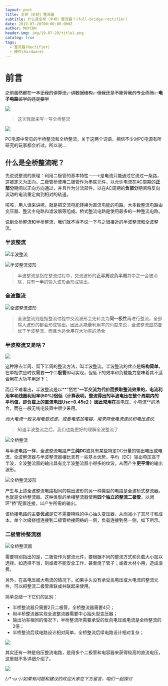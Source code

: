```yaml
---
layout: post
title: 全桥（半桥）整流器
subtitle: 什么是全桥（半桥）整流器？(full-bridge-rectifier)
date: 2019-07-20T00:00:00.000Z
author: MHYCDH
header-img: img/19-07-20/title1.png
catalog: true
tags:
  - 整流器(Rectifier)
  - 硬件(hardware)
---
```


# 前言

~~之前虽然都在一本正经的讲算法，讲数据结构，但我还是不能背我的专业而驰，**电子电路**该学的还是要学~~

![](https://github.com/MHYCDH/MHYCDH.github.io/blob/master/img/19-07-20/tenor%20(6).gif?raw=true)

> 这次我就来写一写全桥整流

![](https://github.com/MHYCDH/MHYCDH.github.io/blob/master/img/19-07-20/1.gif?raw=true)

PC电源中常见的半桥整流和全桥整流，关于这两个词语，相信不少对PC电源有所研究的玩家都会听过。所以说...

## 什么是全桥整流呢？

先说说整流的原理：利用二极管的基本特性--->是电流只能通过它流过一条路，这被定义为正向。二极管桥使用二极管作为串联元件，以允许电流在AC周期的**正部分**期间以正向方向通过，并且作为分流部件，以在AC周期的**负部分**期间将反向流动的电流重定向到相对的轨道。

咳咳，用人话来讲呢，就是把交流电能转换为直流电能的电路。大多数整流电路由变压器、整流主电路和滤波器等组成。桥式整流电路是使用最多的一种整流电路。

说到全桥整流和半桥整流，我们就不得不说一下与之很接近的半波整流和全波整流。

### 半波整流

![半波整流](https://github.com/MHYCDH/MHYCDH.github.io/blob/master/img/19-07-20/2.png?raw=true)

![半波整流波形](https://github.com/MHYCDH/MHYCDH.github.io/blob/master/img/19-07-20/3.png?raw=true)

> 半波整流是指在整流过程中，交流波形的**正半周**或**负半周**其中之一会被消除，只有**一半**的输入波形会形成输出。

### 全波整流



![全波整流波形](https://github.com/MHYCDH/MHYCDH.github.io/blob/master/img/19-07-20/5.gif?raw=true)

> 全波整流则是指整流过程中交流波形会先转变为**同一极性**再进行整流，全部输入波形的都会形成输出。因此从能量利用率的角度来说，全波整流显然要优于半波整流。而且也适合用在大功率的场合

### 半波整流又是啥？

![](https://github.com/MHYCDH/MHYCDH.github.io/blob/master/img/19-07-20/10.png?raw=true)

这种除去半周、留下半周的整流方法，叫半波整流。半波整流的优点是**结构简单**，在单相供应时仅需要**一个二极管**即可实现，但低下的效率和负载能力意味着其不适合用在大功率用途下；

而且不难看出，半波整流是以**"牺牲"**一半交流为代价而换取整流效果的，电流利用率和线圈利用率(50%)很低（计算表明，整流得出的半波电压在整个周期内的平均值，即负载上的直流电压Usc=0.45e2 ）因此常用在**高电压、小电流**的场合，而在一般无线电装置中很少采用。

_而大电流一般采用电感滤波，或者电感加电容，用来降低电流波纹和电压波纹._

> 知道半波整流之后，我们也能更好的理解全波整流了

![全桥整流](https://github.com/MHYCDH/MHYCDH.github.io/blob/master/img/19-07-20/7.gif?raw=true)

与半波电路一样，全波整流电路产生**纯DC**或具有某些特定DC分量的输出电压或电流。全波整流器与半波整流器相比具有一些基本优势。平均（DC）输出电压高于半波，全波整流器的输出具有比半波整流器小得多的纹波，从而产生**更平滑**的输出波形。

![全桥整流波形](https://github.com/MHYCDH/MHYCDH.github.io/blob/master/img/19-07-20/8.png?raw=true)

产生与上述全波整流电路相同的输出波形的另一种类型的电路是全波桥式整流器。也就是全桥整流器。这种类型的单相整流器使用**四个独立的整流二极管**，以闭环"桥"配置连接，以产生所需的输出。

该桥接电路的主要**优点**是它不需要特殊的中心抽头变压器，从而减小了其尺寸和成本。单个次级绕组连接到二极管桥接网络的一侧，负载连接到另一侧，如下所示。

### 二极管桥整流器

![全桥整流器](https://github.com/MHYCDH/MHYCDH.github.io/blob/master/img/19-07-20/9.gif?raw=true)

需要特别指出的是，二极管作为整流元件，要根据不同的整流方式和负载大小加以选择。如选择不当，则或者不能安全工作，甚至烧了管子；或者大材小用，造成浪费。

另外，在高电压或大电流的情况下，如果手头没有承受高电压或大电流的整流元件，可以把整流二极管串联或并联起来使用。


简单总结一下它们的区别：

- 半桥整流器只需要2只二极管，全桥整流器需要4只；
- 用半桥整流器实现全波整流器需要中心抽头型变压器；
- 输出功率相同的情况下，半桥整流所需要承受的反向电压或电流是全桥整流的2倍；
- 半桥整流后续电路设计相对简单，全桥整流后续电路设计相对复杂；

![](https://github.com/MHYCDH/MHYCDH.github.io/blob/master/img/19-07-20/6.gif?raw=true)

其实还有一种是倍压整流电路，是用多个二极管和电容器来获得较高的直流电压，这里就不多详细介绍了。

![](https://github.com/MHYCDH/MHYCDH.github.io/blob/master/img/19-07-20/giveup1.gif?raw=true)

_(ﾉ*･ω･)ﾉ如果有问题和建议的欢迎大家在下方留言，咱们一起探讨_
